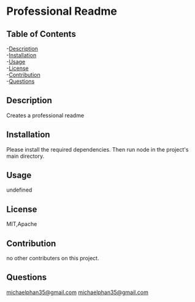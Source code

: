 
# Professional Readme
    
    
## Table of Contents
-[Description](#description)<br/>
-[Installation](#installation)<br/>
-[Usage](#usage)<br/>
-[License](#license)<br/>
-[Contribution](#contribution)<br/>
-[Questions](#questions)<br/>
    
## Description
Creates a professional readme

## Installation
Please install the required dependencies. Then run node in the project's main directory.

## Usage
undefined

## License
MIT,Apache
    
## Contribution
no other contributers on this project.

## Questions
michaelphan35@gmail.com
michaelphan35@gmail.com
